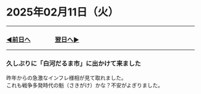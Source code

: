 # 2025年02月11日（火）

---

### [◀️前日へ](https://github.com/yuasys/chatty-journal/blob/main/2025/02/2025-02-10.md)&emsp;&emsp;&emsp;&emsp;[翌日へ▶️](https://github.com/yuasys/chatty-journal/blob/main/2025/02/2025-02-12.md)

---

### 久しぶりに「白河だるま市」に出かけて来ました

昨年からの急激なインフレ様相が見て取れました。  
これも戦争多発時代の魁（さきがけ）かな？不安がよぎりました。  
